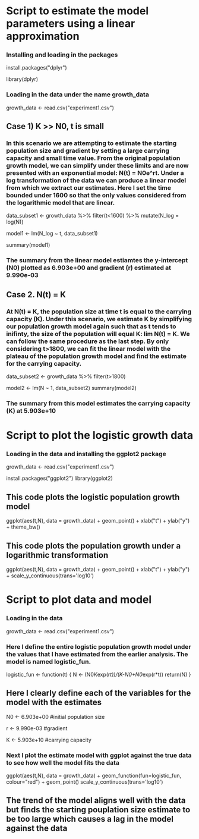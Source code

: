 # Script to estimate the model parameters using a linear approximation

### Installing and loading in the packages
install.packages("dplyr")

library(dplyr)

### Loading in the data under the name growth_data
growth_data <- read.csv("experiment1.csv")

## Case 1) K >> N0, t is small

### In this scenario we are attempting to estimate the starting population size and gradient by setting a large carrying capacity and small time value. From the original population growth model, we can simplify under these limits and are now presented with an exponential model: N(t) = N0e^rt. Under a log transformation of the data we can produce a linear model from which we extract our estimates. Here I set the time bounded under 1600 so that the only values considered from the logarithmic model that are linear.

data_subset1 <- growth_data %>% filter(t<1600) %>% mutate(N_log = log(N))

model1 <- lm(N_log ~ t, data_subset1)

summary(model1)

### The summary from the linear model estiamtes the y-intercept (N0) plotted as 6.903e+00 and gradient (r) estimated at 9.990e-03

## Case 2. N(t) = K
### At N(t) = K, the population size at time t is equal to the carrying capacity (K). Under this scenario, we estimate K by simplifying our population growth model again such that as t tends to inifinty, the size of the population will equal K: lim N(t) = K. We can follow the same procedure as the last step. By only considering t>1800, we can fit the linear model with the plateau of the population growth model and find the estimate for the carrying capacity.

data_subset2 <- growth_data %>% filter(t>1800)

model2 <- lm(N ~ 1, data_subset2)
summary(model2)

### The summary from this model estimates the carrying capacity (K) at 5.903e+10

# Script to plot the logistic growth data

### Loading in the data and installing the ggplot2 package
growth_data <- read.csv("experiment1.csv")

install.packages("ggplot2")
library(ggplot2)

## This code plots the logistic population growth model

ggplot(aes(t,N), data = growth_data) +
  geom_point() +
  xlab("t") +
  ylab("y") +
  theme_bw()

## This code plots the population growth under a logarithmic transformation

ggplot(aes(t,N), data = growth_data) +
  geom_point() +
  xlab("t") +
  ylab("y") +
  scale_y_continuous(trans='log10')

  # Script to plot data and model

### Loading in the data

growth_data <- read.csv("experiment1.csv")

### Here I define the entire logistic population growth model under the values that I have estimated from the earlier analysis. The model is named logistic_fun.

logistic_fun <- function(t) {
  N <- (N0*K*exp(r*t))/(K-N0+N0*exp(r*t))
  return(N) 
}

## Here I clearly define each of the variables for the model with the estimates

N0 <- 6.903e+00 #initial population size
  
r <- 9.990e-03 #gradient
  
K <- 5.903e+10 #carrying capacity

### Next I plot the estimate model with ggplot against the true data to see how well the model fits the data

ggplot(aes(t,N), data = growth_data) +
  geom_function(fun=logistic_fun, colour="red") +
  geom_point()
  scale_y_continuous(trans='log10')

## The trend of the model aligns well with the data but finds the starting pouplation size estimate to be too large which causes a lag in the model against the data
